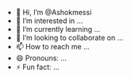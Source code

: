 - 👋 Hi, I’m @Ashokmessi
- 👀 I’m interested in ...
- 🌱 I’m currently learning ...
- 💞️ I’m looking to collaborate on ...
- 📫 How to reach me ...
- 😄 Pronouns: ...
- ⚡ Fun fact: ...

<!---
Ashokmessi/Ashokmessi is a ✨ special ✨ repository because its `README.md` (this file) appears on your GitHub profile.
You can click the Preview link to take a look at your changes.
--->
